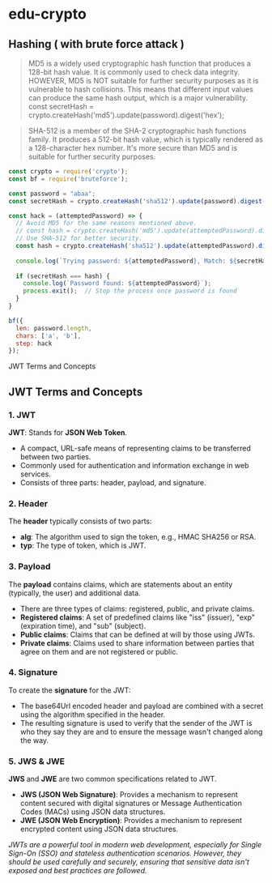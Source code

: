 # edu-crypto

## Hashing ( with brute force attack )

> MD5 is a widely used cryptographic hash function that produces a 128-bit hash value.
> It is commonly used to check data integrity.
> HOWEVER, MD5 is NOT suitable for further security purposes as it is vulnerable to hash collisions.
> This means that different input values can produce the same hash output, which is a major vulnerability.
> const secretHash = crypto.createHash('md5').update(password).digest('hex');

> SHA-512 is a member of the SHA-2 cryptographic hash functions family.
> It produces a 512-bit hash value, which is typically rendered as a 128-character hex number.
> It's more secure than MD5 and is suitable for further security purposes.

```js
const crypto = require('crypto');
const bf = require('bruteforce');

const password = "abaa";
const secretHash = crypto.createHash('sha512').update(password).digest('hex');

const hack = (attemptedPassword) => {
  // Avoid MD5 for the same reasons mentioned above.
  // const hash = crypto.createHash('md5').update(attemptedPassword).digest('hex');
  // Use SHA-512 for better security.
  const hash = crypto.createHash('sha512').update(attemptedPassword).digest('hex');
  
  console.log(`Trying password: ${attemptedPassword}, Match: ${secretHash === hash}`);
  
  if (secretHash === hash) {
    console.log(`Password found: ${attemptedPassword}`);
    process.exit();  // Stop the process once password is found
  }
}

bf({
  len: password.length,
  chars: ['a', 'b'],
  step: hack
});
```

  JWT Terms and Concepts

JWT Terms and Concepts
----------------------

### 1\. JWT

**JWT**: Stands for **JSON Web Token**.

*   A compact, URL-safe means of representing claims to be transferred between two parties.
*   Commonly used for authentication and information exchange in web services.
*   Consists of three parts: header, payload, and signature.

### 2\. Header

The **header** typically consists of two parts:

*   **alg**: The algorithm used to sign the token, e.g., HMAC SHA256 or RSA.
*   **typ**: The type of token, which is JWT.

### 3\. Payload

The **payload** contains claims, which are statements about an entity (typically, the user) and additional data.

*   There are three types of claims: registered, public, and private claims.
*   **Registered claims**: A set of predefined claims like "iss" (issuer), "exp" (expiration time), and "sub" (subject).
*   **Public claims**: Claims that can be defined at will by those using JWTs.
*   **Private claims**: Claims used to share information between parties that agree on them and are not registered or public.

### 4\. Signature

To create the **signature** for the JWT:

*   The base64Url encoded header and payload are combined with a secret using the algorithm specified in the header.
*   The resulting signature is used to verify that the sender of the JWT is who they say they are and to ensure the message wasn't changed along the way.

### 5\. JWS & JWE

**JWS** and **JWE** are two common specifications related to JWT.

*   **JWS (JSON Web Signature)**: Provides a mechanism to represent content secured with digital signatures or Message Authentication Codes (MACs) using JSON data structures.
*   **JWE (JSON Web Encryption)**: Provides a mechanism to represent encrypted content using JSON data structures.

_JWTs are a powerful tool in modern web development, especially for Single Sign-On (SSO) and stateless authentication scenarios. However, they should be used carefully and securely, ensuring that sensitive data isn't exposed and best practices are followed._
